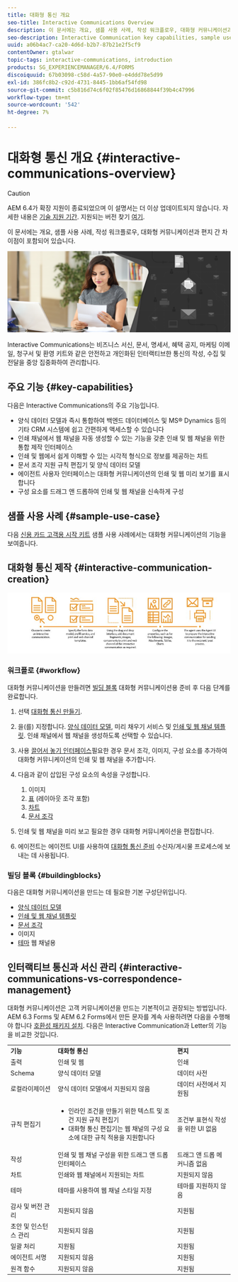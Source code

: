 ```yaml
---
title: 대화형 통신 개요
seo-title: Interactive Communications Overview
description: 이 문서에는 개요, 샘플 사용 사례, 작성 워크플로우, 대화형 커뮤니케이션과 편지 간 차이점이 포함되어 있습니다.
seo-description: Interactive Communication key capabilities, sample use cases, creation workflow, and differences between Interactive Communication and Correspondence Management
uuid: a06b4ac7-ca20-4d6d-b2b7-87b21e2f5cf9
contentOwner: gtalwar
topic-tags: interactive-communications, introduction
products: SG_EXPERIENCEMANAGER/6.4/FORMS
discoiquuid: 67b03098-c58d-4a57-90e0-e4ddd78e5d99
exl-id: 386fc8b2-c92d-4731-8445-1bb6af54fd98
source-git-commit: c5b816d74c6f02f85476d16868844f39b4c47996
workflow-type: tm+mt
source-wordcount: '542'
ht-degree: 7%

---
```


# 대화형 통신 개요 {#interactive-communications-overview}

>[!CAUTION]
>
>AEM 6.4가 확장 지원이 종료되었으며 이 설명서는 더 이상 업데이트되지 않습니다. 자세한 내용은 [기술 지원 기간](https://helpx.adobe.com/kr/support/programs/eol-matrix.html). 지원되는 버전 찾기 [여기](https://experienceleague.adobe.com/docs/).

이 문서에는 개요, 샘플 사용 사례, 작성 워크플로우, 대화형 커뮤니케이션과 편지 간 차이점이 포함되어 있습니다.

![](do-not-localize/correspondence-management.png)

Interactive Communications는 비즈니스 서신, 문서, 명세서, 혜택 공지, 마케팅 이메일, 청구서 및 환영 키트와 같은 안전하고 개인화된 인터랙티브한 통신의 작성, 수집 및 전달을 중앙 집중화하여 관리합니다.

## 주요 기능 {#key-capabilities}

다음은 Interactive Communications의 주요 기능입니다.

* 양식 데이터 모델과 즉시 통합하여 백엔드 데이터베이스 및 MS® Dynamics 등의 기타 CRM 시스템에 쉽고 간편하게 액세스할 수 있습니다
* 인쇄 채널에서 웹 채널을 자동 생성할 수 있는 기능을 갖춘 인쇄 및 웹 채널을 위한 통합 제작 인터페이스
* 인쇄 및 웹에서 쉽게 이해할 수 있는 시각적 형식으로 정보를 제공하는 차트
* 문서 조각 지원 규칙 편집기 및 양식 데이터 모델
* 에이전트 사용자 인터페이스는 대화형 커뮤니케이션의 인쇄 및 웹 미리 보기를 표시합니다
* 구성 요소를 드래그 앤 드롭하여 인쇄 및 웹 채널을 신속하게 구성

## 샘플 사용 사례 {#sample-use-case}

다음 [신용 카드 고객용 시작 키트](/help/forms/using/finance-reference-site-walkthrough.md#credit-card-application-walkthrough) 샘플 사용 사례에서는 대화형 커뮤니케이션의 기능을 보여줍니다.

## 대화형 통신 제작  {#interactive-communication-creation}

![interactive_communication-01](assets/interactive_communication-01.jpg)

### 워크플로 {#workflow}

대화형 커뮤니케이션을 만들려면 [빌딩 블록](#buildingblocks) 대화형 커뮤니케이션용 준비 후 다음 단계를 완료합니다.

1. 선택 [대화형 통신 만들기](/help/forms/using/create-interactive-communication.md).

1. 을(를) 지정합니다. [양식 데이터 모델](/help/forms/using/data-integration.md), 미리 채우기 서비스 및 [인쇄 및 웹 채널 템플릿](/help/forms/using/web-channel-print-channel.md). 인쇄 채널에서 웹 채널을 생성하도록 선택할 수 있습니다.

1. 사용 [끌어서 놓기 인터페이스](/help/forms/using/introduction-interactive-communication-authoring.md)필요한 경우 문서 조각, 이미지, 구성 요소를 추가하여 대화형 커뮤니케이션의 인쇄 및 웹 채널을 추가합니다.
1. 다음과 같이 삽입된 구성 요소의 속성을 구성합니다.

   1. 이미지
   1. [표](/help/forms/using/create-interactive-communication.md#tables) (레이아웃 조각 포함)
   1. [차트](/help/forms/using/chart-component-interactive-communications.md)
   1. [문서 조각](/help/forms/using/create-interactive-communication.md#document-fragment-properties)

1. 인쇄 및 웹 채널을 미리 보고 필요한 경우 대화형 커뮤니케이션을 편집합니다.
1. 에이전트는 에이전트 UI를 사용하여 [대화형 통신 준비](/help/forms/using/prepare-send-interactive-communication.md) 수신자/게시물 프로세스에 보내는 데 사용됩니다.

### 빌딩 블록 {#buildingblocks}

다음은 대화형 커뮤니케이션을 만드는 데 필요한 기본 구성단위입니다.

* [양식 데이터 모델](/help/forms/using/data-integration.md)
* [인쇄 및 웹 채널 템플릿](/help/forms/using/web-channel-print-channel.md)
* [문서 조각](/help/forms/using/document-fragments.md)
* 이미지
* [테마](/help/forms/using/themes.md) 웹 채널용

## 인터랙티브 통신과 서신 관리 {#interactive-communications-vs-correspondence-management}

대화형 커뮤니케이션은 고객 커뮤니케이션을 만드는 기본적이고 권장되는 방법입니다. AEM 6.3 Forms 및 AEM 6.2 Forms에서 만든 문자를 계속 사용하려면 다음을 수행해야 합니다 [호환성 패키지 설치](/help/forms/using/compatibility-package.md). 다음은 Interactive Communication과 Letter의 기능을 비교한 것입니다.

<table> 
 <tbody>
  <tr>
   <td><strong>기능</strong></td> 
   <td><strong>대화형 통신</strong></td> 
   <td><strong>편지</strong></td> 
  </tr>
  <tr>
   <td>출력</td> 
   <td>인쇄 및 웹</td> 
   <td>인쇄</td> 
  </tr>
  <tr>
   <td>Schema</td> 
   <td>양식 데이터 모델 </td> 
   <td>데이터 사전 </td> 
  </tr>
  <tr>
   <td>로컬라이제이션</td> 
   <td>양식 데이터 모델에서 지원되지 않음</td> 
   <td>데이터 사전에서 지원됨</td> 
  </tr>
  <tr>
   <td>규칙 편집기</td> 
   <td>
    <ul> 
     <li>인라인 조건을 만들기 위한 텍스트 및 조건 지원 규칙 편집기</li> 
     <li>대화형 통신 편집기는 웹 채널의 구성 요소에 대한 규칙 적용을 지원합니다</li> 
    </ul> </td> 
   <td>조건부 표현식 작성을 위한 UI 없음</td> 
  </tr>
  <tr>
   <td>작성</td> 
   <td>인쇄 및 웹 채널 구성을 위한 드래그 앤 드롭 인터페이스</td> 
   <td>드래그 앤 드롭 메커니즘 없음 </td> 
  </tr>
  <tr>
   <td>차트</td> 
   <td>인쇄와 웹 채널에서 지원되는 차트</td> 
   <td>지원되지 않음</td> 
  </tr>
  <tr>
   <td>테마</td> 
   <td>테마를 사용하여 웹 채널 스타일 지정</td> 
   <td>테마를 지원하지 않음</td> 
  </tr>
  <tr>
   <td>감사 및 버전 관리</td> 
   <td>지원되지 않음</td> 
   <td>지원됨</td> 
  </tr>
  <tr>
   <td>초안 및 인스턴스 관리</td> 
   <td>지원되지 않음</td> 
   <td>지원됨</td> 
  </tr>
  <tr>
   <td>일괄 처리</td> 
   <td>지원됨 </td> 
   <td>지원됨</td> 
  </tr>
  <tr>
   <td>에이전트 서명</td> 
   <td>지원되지 않음</td> 
   <td>지원됨</td> 
  </tr>
  <tr>
   <td>원격 함수</td> 
   <td>지원되지 않음</td> 
   <td>지원됨</td> 
  </tr>
 </tbody>
</table>
